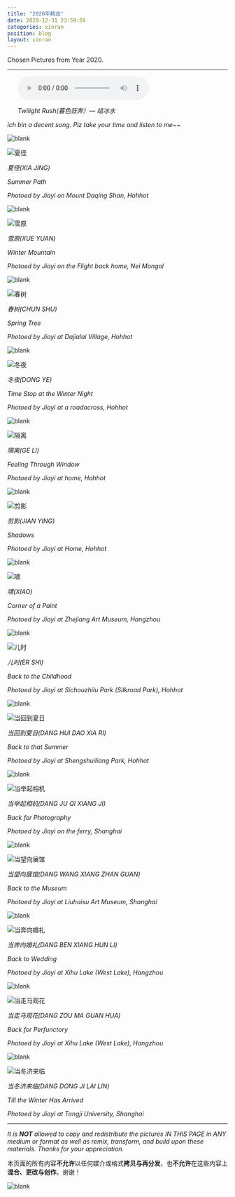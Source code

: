 ```yaml
---
title: "2020年精选"
date: 2020-12-31 23:59:59
categories: xinran
position: blog
layout: xinran
---
```


Chosen Pictures from Year 2020.

---

<ul class="list-inline text-center">
<audio controls="controls">
    <source src="http://music.163.com/song/media/outer/url?id=79890676.mp3" type="audio/ogg">
    <source src="http://music.163.com/song/media/outer/url?id=79890676.mp3" type="audio/mpeg">
<embed height="50" width="1500" src="http://music.163.com/song/media/outer/url?id=79890676.mp3" />
</audio>

*Twilight Rush(暮色狂奔）— 结冰水*

</ul>

*ich bin a decent song. Plz take your time and listen to me~~*

![blank](/assets/img/placeholder.png)

![夏径](https://s3.ax1x.com/2021/02/28/69lpR0.md.jpg)

*夏径(XIA JING)*

*Summer Path*

*Photoed by Jiayi on Mount Daqing Shan, Hohhot*


![blank](/assets/img/placeholder.png)

![雪原](https://s3.ax1x.com/2021/02/28/69lSGq.md.jpg)

*雪原(XUE YUAN)*

*Winter Mountain*

*Photoed by Jiayi on the Flight back home, Nei Mongol*


![blank](/assets/img/placeholder.png)

![春树](https://s3.ax1x.com/2021/02/28/69Q7xf.md.jpg)

*春树(CHUN SHU)*

*Spring Tree*

*Photoed by Jiayi at Dajialai Village, Hohhot*


![blank](/assets/img/placeholder.png)

![冬夜](https://s3.ax1x.com/2021/02/28/69QLqg.md.jpg)

*冬夜(DONG YE)*

*Time Stop at the Winter Night*

*Photoed by Jiayi at a roadacross, Hohhot*


![blank](/assets/img/placeholder.png)

![隔离](https://s3.ax1x.com/2021/02/28/69QTRP.md.jpg)

*隔离(GE LI)*

*Feeling Through Window*

*Photoed by Jiayi at home, Hohhot*

![blank](/assets/img/placeholder.png)

![剪影](https://s3.ax1x.com/2021/02/28/69QvIs.md.jpg)

*剪影(JIAN YING)*

*Shadows*

*Photoed by Jiayi at Home, Hohhot*

![blank](/assets/img/placeholder.png)

![啸](https://s3.ax1x.com/2021/02/28/69QbM8.md.jpg)

*啸(XIAO)*

*Corner of a Paint*

*Photoed by Jiayi at Zhejiang Art Museum, Hangzhou*

![blank](/assets/img/placeholder.png)

![儿时](https://s3.ax1x.com/2021/02/28/69QqsS.md.jpg)

*儿时(ER SHI)*

*Back to the Childhood*

*Photoed by Jiayi at Sichouzhilu Park (Silkroad Park), Hohhot*

![blank](/assets/img/placeholder.png)

![当回到夏日](https://s3.ax1x.com/2021/02/28/69Q4IA.md.jpg)

*当回到夏日(DANG HUI DAO XIA RI)*

*Back to that Summer*

*Photoed by Jiayi at Shengshuiliang Park, Hohhot*

![blank](/assets/img/placeholder.png)

![当举起相机](https://s3.ax1x.com/2021/02/28/69QoGt.md.jpg)

*当举起相机(DANG JU QI XIANG JI)*

*Back for Photography*

*Photoed by Jiayi on the ferry, Shanghai*

![blank](/assets/img/placeholder.png)

![当望向展馆](https://s3.ax1x.com/2021/02/28/69Qhad.md.jpg)

*当望向展馆(DANG WANG XIANG ZHAN GUAN)*

*Back to the Museum*

*Photoed by Jiayi at Liuhaisu Art Museum, Shanghai*

![blank](/assets/img/placeholder.png)

![当奔向婚礼](https://s3.ax1x.com/2021/02/28/69Qzin.md.jpg)

*当奔向婚礼(DANG BEN XIANG HUN LI)*

*Back to Wedding*

*Photoed by Jiayi at Xihu Lake (West Lake), Hangzhou*

![blank](/assets/img/placeholder.png)

![当走马观花](https://s3.ax1x.com/2021/02/28/69QfVH.md.jpg)

*当走马观花(DANG ZOU MA GUAN HUA)*

*Back for Perfunctory*

*Photoed by Jiayi at Xihu Lake (West Lake), Hangzhou*

![blank](/assets/img/placeholder.png)

![当冬济来临](https://s3.ax1x.com/2021/02/28/69QIPI.md.jpg)

*当冬济来临(DANG DONG JI LAI LIN)*

*Till the Winter Has Arrived*

*Photoed by Jiayi at Tongji University, Shanghai*

---

*It is **NOT** allowed to copy and redistribute the pictures IN THIS PAGE in ANY medium or format as well as remix, transform, and build upon these materials. Thanks for your appreciation.*

本页面的所有内容**不允许**以任何媒介或格式**拷贝与再分发**，也**不允许**在这些内容上**混合、更改与创作**。谢谢！

![blank](/assets/img/placeholder.png)
